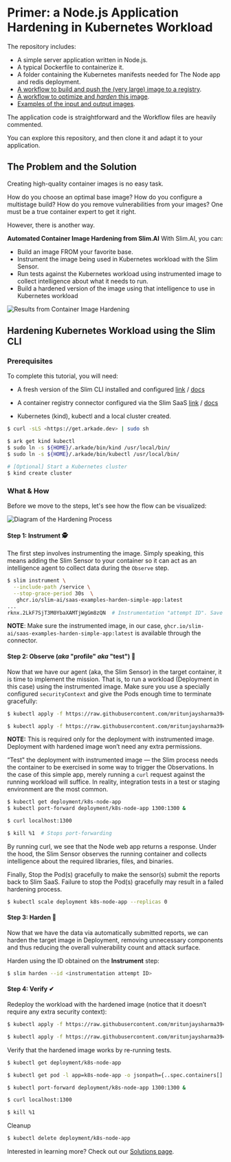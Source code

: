# Primer: a Node.js Application Hardening in Kubernetes Workload

The repository includes:

- A simple server application written in Node.js.
- A typical Dockerfile to containerize it.
- A folder containing the Kubernetes manifests needed for The Node app and redis deployment.
- [A workflow to build and push the (very large) image to a registry](.github/workflows/build.yaml).
- [A workflow to optimize and _harden_ this image](.github/workflows/harden.yaml).
- [Examples of the input and output images](https://github.com/slim-ai/saas-examples-harden-simple-app/pkgs/container/saas-examples-harden-simple-app).

The application code is straightforward and the Workflow files are heavily commented.

You can explore this repository, and then clone it and adapt it to your application. 

## The Problem and the Solution 

Creating high-quality container images is no easy task. 

How do you choose an optimal base image? How do you configure a multistage build? How do you remove vulnerabilities from your images? One must be a true container expert to get it right. 

However, there is another way.

**Automated Container Image Hardening from Slim.AI**
With Slim.AI, you can: 

* Build an image FROM your favorite base.
* Instrument the image being used in Kubernetes workload with the Slim Sensor.
* Run tests against the Kubernetes workload using instrumented image to collect intelligence about what it needs to run.
* Build a hardened version of the image using that intelligence to use in Kubernetes workload

![Results from Container Image Hardening](https://user-images.githubusercontent.com/45476902/218093055-50a44810-db1a-43fd-a71d-909e521d4a55.png)

## Hardening Kubernetes Workload using the Slim CLI

### Prerequisites
To complete this tutorial, you will need: 

* A fresh version of the Slim CLI installed and configured [link](https://portal.slim.dev/cli) / [docs]()

* A container registry connector configured via the Slim SaaS [link](https://portal.slim.dev/connectors) / [docs](https://www.slim.ai/docs/connectors) 

*  Kubernetes (kind), kubectl and a local cluster created.

```sh
$ curl -sLS <https://get.arkade.dev> | sudo sh

$ ark get kind kubectl
$ sudo ln -s ${HOME}/.arkade/bin/kind /usr/local/bin/
$ sudo ln -s ${HOME}/.arkade/bin/kubectl /usr/local/bin/

# [Optional] Start a Kubernetes cluster
$ kind create cluster
```

### What & How

Before we move to the steps, let's see how the flow can be visualized:

![Diagram of the Hardening Process](https://user-images.githubusercontent.com/45476902/218159028-d2b21334-bfeb-45dd-8d2d-725fbe3d3520.png)


#### Step 1: Instrument  🕵️

The first step involves instrumenting the image. Simply speaking, this means adding the Slim Sensor to your container so it can act as an intelligence agent to collect data during the `Observe` step.

```sh
$ slim instrument \
  --include-path /service \
  --stop-grace-period 30s  \
   ghcr.io/slim-ai/saas-examples-harden-simple-app:latest
...
rknx.2LkF7SjT3M0YbaXAMTjWgGm8zQN  # Instrumentation "attempt ID". Save this: you'll need it later.
```

**NOTE**: Make sure the instrumented image, in our case, `ghcr.io/slim-ai/saas-examples-harden-simple-app:latest` is available through the connector.

#### Step 2: Observe (_aka_ "profile" _aka_ "test")  🔎

Now that we have our agent (aka, the Slim Sensor) in the target container, it is time to implement the mission. That is, to run a workload (Deployment in this case) using the instrumented image. Make sure you use a specially configured `securityContext` and give the Pods enough time to terminate gracefully: 

```sh
$ kubectl apply -f https://raw.githubusercontent.com/mritunjaysharma394/ich-k8s-example/main/kubernetes/app-instrumented.yaml

$ kubectl apply -f https://raw.githubusercontent.com/mritunjaysharma394/ich-k8s-example/main/kubernetes/redis.yaml 
```

**NOTE:** This is required only for the deployment with instrumented image. Deployment with hardened image won’t need any extra permissions. 

“Test" the deployment with instrumented image — the Slim process needs the container to be exercised in some way to trigger the Observations. In the case of this simple app, merely running a `curl` request against the running workload will suffice. In reality, integration tests in a test or staging environment are the most common. 

```sh
$ kubectl get deployment/k8s-node-app
$ kubectl port-forward deployment/k8s-node-app 1300:1300 &

$ curl localhost:1300

$ kill %1  # Stops port-forwarding
```

By running curl, we see that the Node web app returns a response. Under the hood, the Slim Sensor observes the running container and collects intelligence about the required libraries, files, and binaries. 

Finally, Stop the Pod(s) gracefully to make the sensor(s) submit the reports back to Slim SaaS. Failure to stop the Pod(s) gracefully may result in a failed hardening process. 

```sh
$ kubectl scale deployment k8s-node-app --replicas 0
```

#### Step 3: Harden  🔨

Now that we have the data via automatically submitted reports, we can harden the target image in Deployment, removing unnecessary components and thus reducing the overall vulnerability count and attack surface. 

Harden using the ID obtained on the **Instrument** step:

```sh
$ slim harden --id <instrumentation attempt ID>
```

#### Step 4: Verify  ✔

Redeploy the workload with the hardened image (notice that it doesn’t require any extra security context):

```sh
$ kubectl apply -f https://raw.githubusercontent.com/mritunjaysharma394/ich-k8s-example/main/kubernetes/app-hardened.yaml

$ kubectl apply -f https://raw.githubusercontent.com/mritunjaysharma394/ich-k8s-example/main/kubernetes/redis.yaml 
```
 
Verify that the hardened image works by re-running tests. 

```sh
$ kubectl get deployment/k8s-node-app

$ kubectl get pod -l app=k8s-node-app -o jsonpath={..spec.containers[].image}

$ kubectl port-forward deployment/k8s-node-app 1300:1300 &

$ curl localhost:1300

$ kill %1
```

Cleanup

```sh
$ kubectl delete deployment/k8s-node-app
```

Interested in learning more? Check out our [Solutions page](https://www.slim.ai/solutions). 

